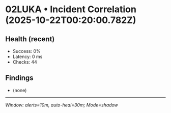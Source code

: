 # 02LUKA • Incident Correlation (2025-10-22T00:20:00.782Z)

## Health (recent)
- Success: 0%
- Latency: 0 ms
- Checks: 44

## Findings
- (none)

---
_Window: alerts=10m, auto-heal=30m; Mode=shadow_